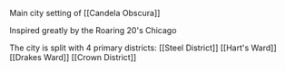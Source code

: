 Main city setting of [[Candela Obscura]]

Inspired greatly by the Roaring 20's Chicago

The city is split with 4 primary districts: 
[[Steel District]]
[[Hart's Ward]]
[[Drakes Ward]]
[[Crown District]]


